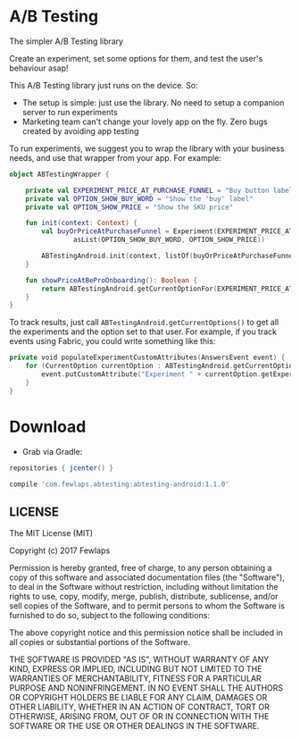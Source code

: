 # A/B Testing
The simpler A/B Testing library

Create an experiment, set some options for them, and test the user's behaviour asap!

This A/B Testing library just runs on the device. So:
- The setup is simple: just use the library. No need to setup a companion server to run experiments
- Marketing team can't change your lovely app on the fly. Zero bugs created by avoiding app testing

To run experiments, we suggest you to wrap the library with your business needs, and use that wrapper from your app. For example:

```kotlin
object ABTestingWrapper {

    private val EXPERIMENT_PRICE_AT_PURCHASE_FUNNEL = "Buy button label in the 'Be PRO' onboarding"
    private val OPTION_SHOW_BUY_WORD = "Show the 'buy' label"
    private val OPTION_SHOW_PRICE = "Show the SKU price"

    fun init(context: Context) {
        val buyOrPriceAtPurchaseFunnel = Experiment(EXPERIMENT_PRICE_AT_PURCHASE_FUNNEL,
                asList(OPTION_SHOW_BUY_WORD, OPTION_SHOW_PRICE))

        ABTestingAndroid.init(context, listOf(buyOrPriceAtPurchaseFunnel))
    }

    fun showPriceAtBeProOnboarding(): Boolean {
        return ABTestingAndroid.getCurrentOptionFor(EXPERIMENT_PRICE_AT_PURCHASE_FUNNEL) == OPTION_SHOW_PRICE
    }
}
```

To track results, just call `ABTestingAndroid.getCurrentOptions()` to get all the experiments and the option set to that user. For example, if you track events using Fabric, you could write something like this:

```kotlin
private void populateExperimentCustomAttributes(AnswersEvent event) {
    for (CurrentOption currentOption : ABTestingAndroid.getCurrentOptions()) {
        event.putCustomAttribute("Experiment " + currentOption.getExperiment(), currentOption.getOption());
    }
}
```

# Download

* Grab via Gradle:
```groovy
repositories { jcenter() }

compile 'com.fewlaps.abtesting:abtesting-android:1.1.0'
```

## LICENSE ##

The MIT License (MIT)

Copyright (c) 2017 Fewlaps

Permission is hereby granted, free of charge, to any person obtaining a copy
of this software and associated documentation files (the "Software"), to deal
in the Software without restriction, including without limitation the rights
to use, copy, modify, merge, publish, distribute, sublicense, and/or sell
copies of the Software, and to permit persons to whom the Software is
furnished to do so, subject to the following conditions:

The above copyright notice and this permission notice shall be included in all
copies or substantial portions of the Software.

THE SOFTWARE IS PROVIDED "AS IS", WITHOUT WARRANTY OF ANY KIND, EXPRESS OR
IMPLIED, INCLUDING BUT NOT LIMITED TO THE WARRANTIES OF MERCHANTABILITY,
FITNESS FOR A PARTICULAR PURPOSE AND NONINFRINGEMENT. IN NO EVENT SHALL THE
AUTHORS OR COPYRIGHT HOLDERS BE LIABLE FOR ANY CLAIM, DAMAGES OR OTHER
LIABILITY, WHETHER IN AN ACTION OF CONTRACT, TORT OR OTHERWISE, ARISING FROM,
OUT OF OR IN CONNECTION WITH THE SOFTWARE OR THE USE OR OTHER DEALINGS IN THE
SOFTWARE.